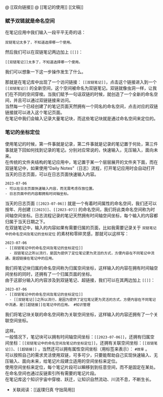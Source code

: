 @ [[双向链接]] @ [[笔记的使用]] [[文稿]]

### 赋予双链就是命名空间
在笔记应用中我们输入一段平平无奇的话：
```
双链笔记太多了，不知道选择哪一个使用。
```
然后我们可以在双链笔记两边加上 `[[]]`：
```
[[双链笔记]]太多了，不知道选择哪一个使用。
```
我们可以想象一下这一步操作发生了什么。

那就是在笔记库中出现了一个访问链接： `[[双链笔记]]`，点击这个链接进入到一个 `[[双链笔记]]` 的全新空间，这个空间被命名为双链笔记。双链就像虫洞一样，让我们在不同的空间穿梭。当我们赋予一句话双链的时候，就创造了一个全新的命名空间，并且可以通过双链链接来访问。  
当然每一个已经创建了的笔记页面天然拥有一个同名的命名空间，点击对应的双链链接就可以进入这个笔记页面。  
在笔记中我们会输入记录大量笔记块，而这些笔记块就是通过命名空间来定位的。
### 笔记的坐标定位
使用笔记的时候，第一件事就是记录，第二件事就是记录的笔记置于何处，第三件事就是下回如何找到记录的笔记。分别对应常说的，快速输入，无压输入，面向未来。  
在传统的文件夹结构的笔记应用中，笔记置于某一个层层展开的文件夹下面，而在双链笔记中，如果使用“Daily Notes”（日志）流程，打开笔记应用时会自动打开当天的日志页面，可以在日志页面快速输入内容。
  ```
  2023-07-06
  - 可以在日志页面快速输入内容，而无需考虑存放位置。
  - 日志页面中的内容都拥有时间轴坐标。
  ```
当天的日志页面 `[[2023-07-06]]` 就是一个有着时间属性的命名空间，我们还可以按年、月创建 `[[2023]]`、`[[2023-07]]` 的命名空间，我们将此类命名空间称为时间轴空间坐标。日志流程记录的笔记天然拥有时间轴空间坐标，每个输入的内容都归属于当天日期之下。  
在双链笔记中，输入的内容如果有需要归属的页面，比如我需要记录关于 `双链笔记中的命名空间及笔记的坐标定位` 的素材和零碎灵感，那就可以这样写：
  ```
  2023-07-06
  - [[双链笔记中的命名空间及笔记的坐标定位]]
  	- 双链笔记之所以流行，是因为提供了定位笔记更为灵活的方式，方便内容在不同笔记中流通，是超链接在笔记中的应用。
  ```
我们将笔记块归属的命名空间称为归属空间坐标，这样输入的内容在拥有时间轴空间坐标的同时，还拥有了一个归属页面的坐标。  
由于这部分输入的内容涉及到双链笔记、超链接，我们可以在其两边加上 `[[]]`：
  ```
  2023-07-06
  - [[双链笔记中的命名空间及笔记的坐标定位]]
  	- [[双链笔记]]之所以流行，是因为提供了定位笔记更为灵活的方式，方便内容在不同笔记中流通，是[[超链接]]在笔记中的应用。 #知识管理
  ```
我们将笔记块关联的命名空间称为关联空间坐标，这样输入的内容还拥有了一个关联空间坐标。
  
这样。  
​一般情况下，笔记块可以拥有时间轴空间坐标：`[[2023-07-06]]`，还拥有归属空间坐标：`[[双链笔记中的命名空间及笔记的坐标定位]]`，还拥有关联空间坐标：`[[双链笔记]]`、`[[超链接]]` ，当然还可以拥有属性空间坐标（用标签来表示）： `#效率` 。  
可以按照自己的需求灵活使用双链，可多可少，只要能帮助自己实现快速输入、无压输入、面向未来，给笔记片段建立适用的空间坐标来定位。  
使用空间坐标来定位，每个笔记片段可以瞬移到到任意空间，而不是固定在某处。在命名空间也通过反链索引所有需要的笔记片段。  
在笔记库这个知识宇宙中穿梭、跃迁，让知识自然流动、川流不息，不断生长。
- 关联阅读：[[返璞归真 守拙简用]]
